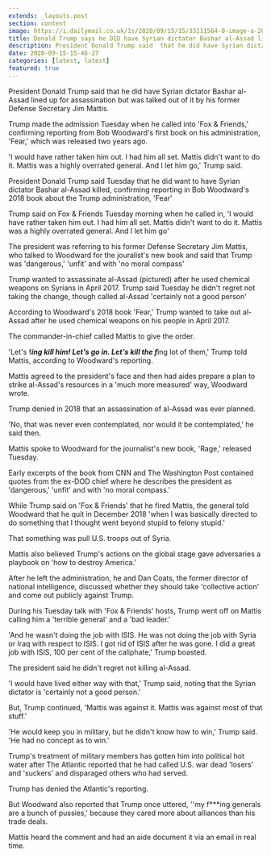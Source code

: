 ```yaml
---
extends: _layouts.post
section: content
image: https://i.dailymail.co.uk/1s/2020/09/15/15/33211564-0-image-a-20_1600180673507.jpg 
title: Donald Trump says he DID have Syrian dictator Bashar al-Assad lined up for assassination 
description: President Donald Trump said  that he did have Syrian dictator Bashar al-Assad lined up for assassination but was talked out of it by his former Defense Secretary Jim Mattis. 
date: 2020-09-15-15-46-27 
categories: [latest, latest] 
featured: true 
--- 
```

President Donald Trump said that he did have Syrian dictator Bashar al-Assad lined up for assassination but was talked out of it by his former Defense Secretary Jim Mattis. 

Trump made the admission Tuesday when he called into 'Fox & Friends,' confirming reporting from Bob Woodward's first book on his administration, 'Fear,' which was released two years ago. 

'I would have rather taken him out. I had him all set. Mattis didn't want to do it. Mattis was a highly overrated general. And I let him go,' Trump said. 

President Donald Trump said Tuesday that he did want to have Syrian dictator Bashar al-Assad killed, confirming reporting in Bob Woodward's 2018 book about the Trump administration, 'Fear' 

Trump said on Fox & Friends Tuesday morning when he called in, 'I would have rather taken him out. I had him all set. Mattis didn't want to do it. Mattis was a highly overrated general. And I let him go' 

The president was referring to his former Defense Secretary Jim Mattis, who talked to Woodward for the jouralist's new book and said that Trump was 'dangerous,' 'unfit' and with 'no moral compass' 

Trump wanted to assassinate al-Assad (pictured) after he used chemical weapons on Syrians in April 2017. Trump said Tuesday he didn't regret not taking the change, though called al-Assad 'certainly not a good person' 

According to Woodward's 2018 book 'Fear,' Trump wanted to take out al-Assad after he used chemical weapons on his people in April 2017. 

The commander-in-chief called Mattis to give the order. 

'Let's f***ing kill him! Let's go in. Let's kill the f***ing lot of them,' Trump told Mattis, according to Woodward's reporting.   

Mattis agreed to the president's face and then had aides prepare a plan to strike al-Assad's resources in a 'much more measured' way, Woodward wrote. 

Trump denied in 2018 that an assassination of al-Assad was ever planned. 

'No, that was never even contemplated, nor would it be contemplated,' he said then. 

Mattis spoke to Woodward for the journalist's new book, 'Rage,' released Tuesday. 

Early excerpts of the book from CNN and The Washington Post contained quotes from the ex-DOD chief where he describes the president as 'dangerous,' 'unfit' and with 'no moral compass.' 

While Trump said on 'Fox & Friends' that he fired Mattis, the general told Woodward that he quit in December 2018 'when I was basically directed to do something that I thought went beyond stupid to felony stupid.'

That something was pull U.S. troops out of Syria. 

Mattis also believed Trump's actions on the global stage gave adversaries a playbook on 'how to destroy America.'  

After he left the administration, he and Dan Coats, the former director of national intelligence, discussed whether they should take 'collective action' and come out publicly against Trump. 

During his Tuesday talk with 'Fox & Friends' hosts, Trump went off on Mattis calling him a 'terrible general' and a 'bad leader.' 

'And he wasn't doing the job with ISIS. He was not doing the job with Syria or Iraq with respect to ISIS. I got rid of ISIS after he was gone. I did a great job with ISIS, 100 per cent of the caliphate,' Trump boasted.  

The president said he didn't regret not killing al-Assad. 

'I would have lived either way with that,' Trump said, noting that the Syrian dictator is 'certainly not a good person.' 

But, Trump continued, 'Mattis was against it. Mattis was against most of that stuff.' 

'He would keep you in military, but he didn't know how to win,' Trump said. 'He had no concept as to win.' 

Trump's treatment of military members has gotten him into political hot water after The Atlantic reported that he had called U.S. war dead 'losers' and 'suckers' and disparaged others who had served. 

Trump has denied the Atlantic's reporting. 

But Woodward also reported that Trump once uttered, ''my f***ing generals are a bunch of pussies,' because they cared more about alliances than his trade deals. 

Mattis heard the comment and had an aide document it via an email in real time.  

